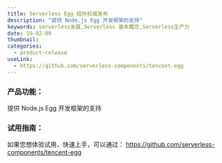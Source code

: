 ```yaml
---
title: Serverless Egg 组件权威发布
description: "提供 Node.js Egg 开发框架的支持"
keywords: serverless发展,Serverless 基本概念,Serverless生产力
date: 19-02-09
thumbnail: 
categories:
  - product-release
useLink: 
  - https://github.com/serverless-components/tencent-egg
---
```


### **产品功能**：
提供 Node.js Egg 开发框架的支持


### **试用指南**：
如果您想体验试用，快速上手，可以通过：
https://github.com/serverless-components/tencent-egg

